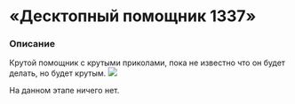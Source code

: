 «Десктопный помощник 1337»
===

### Описание

Крутой помощник с крутыми приколами, пока не известно что он будет делать, но будет крутым.
![](https://memepedia.ru/wp-content/uploads/2017/10/%D1%82%D1%8B-%D0%BF%D1%80%D0%BE%D1%81%D1%82%D0%BE-%D1%80%D0%BE%D0%B1%D0%BE%D1%82-%D0%B8%D0%BC%D0%B8%D1%82%D0%B0%D1%86%D0%B8%D1%8F-%D0%B6%D0%B8%D0%B7%D0%BD%D0%B8-2.jpeg)

На данном этапе ничего нет.
